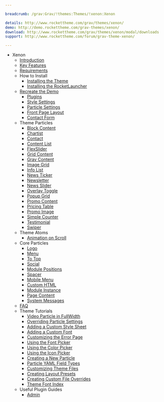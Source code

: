 ```yaml
---

breadcrumb: /grav:Grav/!themes:Themes/!xenon:Xenon

details: http://www.rockettheme.com/grav/themes/xenon/
demo: http://demo.rockettheme.com/grav-themes/xenon/
download: http://www.rockettheme.com/grav/themes/xenon/modal/downloads
support: http://www.rockettheme.com/forum/grav-theme-xenon/

---
```


* Xenon
    - [Introduction]()
    - [Key Features](INDEX.md#key-features)
    - [Requirements](INDEX.md#requirements)
    - How to Install
        + [Installing the Theme](http://docs.gantry.org/gantry5/basics/installation#installing-a-gantry-theme)
        + [Installing the RocketLauncher](../../start/rocketlauncher.md)
    - [Recreate the Demo](demo.md)
        + [Plugins](demo.md#recommended-plugins)
        + [Style Settings](demo_settings.md)
        + [Particle Settings](demo.md#home-particles)
        + [Front Page Layout](layout.md)
        + [Contact Form](../../start/contact.md)
    - Theme Particles
        + [Block Content](particle_block.md)
        + [Chartist](particle_chartist.md)
        + [Contact](particle_contact.md)
        + [Content List](particle_contentlist.md)
        + [FlexSlider](particle_flexslider.md)
        + [Grid Content](particle_gridcontent.md)
        + [Grav Content](particle_grav.md)
        + [Image Grid](particle_image.md)
        + [Info List](particle_info.md)
        + [News Ticker](particle_newsticker.md)
        + [Newsletter](particle_newsletter.md)
        + [News Slider](particle_newsslider.md)
        + [Overlay Toggle](particle_overlay.md)
        + [Popup Grid](particle_popupgrid.md)
        + [Promo Content](particle_promocontent.md)
        + [Pricing Table](particle_pricing.md)
        + [Promo Image](particle_promoimage.md)
        + [Simple Counter](particle_simplecounter.md)
        + [Testimonial](particle_testimonial.md)
        + [Swiper](particle_swiper.md)
    - Theme Atoms
        - [Animation on Scroll](atom_aos.md)
    - Core Particles 
        + [Logo](http://docs.gantry.org/gantry5/particles/logo)
        + [Menu](http://docs.gantry.org/gantry5/particles/menu-control)
        + [To Top](http://docs.gantry.org/gantry5/particles/to-top)
        + [Social](http://docs.gantry.org/gantry5/particles/social)
        + [Module Positions](http://docs.gantry.org/gantry5/particles/position)
        + [Spacer](http://docs.gantry.org/gantry5/particles/spacer)
        + [Mobile Menu](http://docs.gantry.org/gantry5/particles/mobile-menu)
        + [Custom HTML](http://docs.gantry.org/gantry5/particles/custom-html)
        + [Module Instance](http://docs.gantry.org/gantry5/particles/module-instance)
        + [Page Content](http://docs.gantry.org/gantry5/particles/page-content)
        + [System Messages](http://docs.gantry.org/gantry5/particles/system-messages)
    - [FAQ](faq.md)
    - Theme Tutorials
        + [Video Particle in FullWidth](fullwidth_video.md)
        + [Overriding Particle Settings](http://docs.gantry.org/gantry5/tutorials/overriding-particle-settings)
        + [Adding a Custom Style Sheet](http://docs.gantry.org/gantry5/tutorials/adding-a-custom-style-sheet)
        + [Adding a Custom Font](http://docs.gantry.org/gantry5/tutorials/fonts)
        + [Customizing the Error Page](http://docs.gantry.org/gantry5/tutorials/customize-the-error-page)
        + [Using the Font Picker](http://docs.gantry.org/gantry5/tutorials/using-the-font-picker)
        + [Using the Color Picker](http://docs.gantry.org/gantry5/tutorials/using-the-color-picker)
        + [Using the Icon Picker](http://docs.gantry.org/gantry5/tutorials/using-the-icon-picker)
        + [Creating a New Particle](http://docs.gantry.org/gantry5/advanced/creating-a-new-particle)
        + [Particle YAML Field Types](http://docs.gantry.org/gantry5/advanced/particle-yaml-field-types)
        + [Customizing Theme Files](http://docs.gantry.org/gantry5/advanced/customizing-theme-files)
        + [Creating Layout Presets](http://docs.gantry.org/gantry5/advanced/creating-layout-presets)
        + [Creating Custom File Overrides](http://docs.gantry.org/gantry5/advanced/file-overrides)
        + [Theme Font Index](../../../technical_tips/general/font_index.md)
    - Useful Plugin Guides
        + [Admin](https://learn.getgrav.org/admin-panel)
